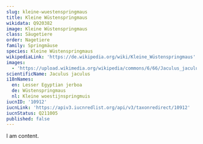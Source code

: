 ```yaml
---
slug: kleine-wuestenspringmaus
title: Kleine Wüstenspringmaus
wikidata: Q920382
image: Kleine Wüstenspringmaus
class: Säugetiere
order: Nagetiere
family: Springmäuse
species: Kleine Wüstenspringmaus
wikipediaLink: 'https://de.wikipedia.org/wiki/Kleine_Wüstenspringmaus'
images:
  - 'https://upload.wikimedia.org/wikipedia/commons/6/66/Jaculus_jaculus.jpg'
scientificName: Jaculus jaculus
i18nNames:
  en: Lesser Egyptian jerboa
  de: Wüstenspringmaus
  nl: Kleine woestijnspringmuis
iucnID: '10912'
iucnLink: 'https://apiv3.iucnredlist.org/api/v3/taxonredirect/10912'
iucnStatus: Q211005
published: false
---
```


I am content.
